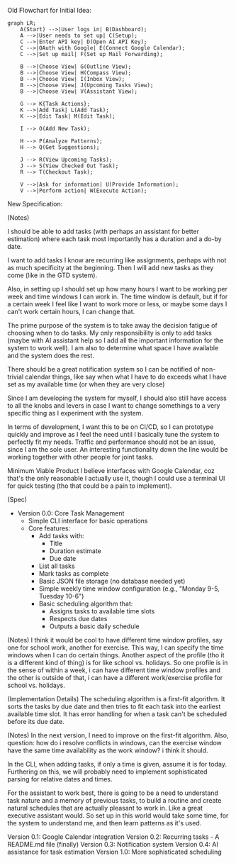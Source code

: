 Old Flowchart for Initial Idea:

```mermaid
graph LR;
    A(Start) -->|User logs in| B(Dashboard);
    A -->|User needs to set up| C(Setup);
    C -->|Enter API key| D(Open AI API Key);
    C -->|OAuth with Google| E(Connect Google Calendar);
    C -->|Set up mail| F(Set up Mail Forwarding);

    B -->|Choose View| G(Outline View);
    B -->|Choose View| H(Compass View);
    B -->|Choose View| I(Inbox View);
    B -->|Choose View| J(Upcoming Tasks View);
    B -->|Choose View| V(Assistant View);
    
    G --> K{Task Actions};
    K -->|Add Task| L(Add Task);
    K -->|Edit Task| M(Edit Task);

    I --> O(Add New Task);

    H --> P(Analyze Patterns);
    H --> Q(Get Suggestions);
    
    J --> R(View Upcoming Tasks);
    J --> S(View Checked Out Task);
    R --> T(Checkout Task);

    V -->|Ask for information| U(Provide Information);
    V -->|Perform action| W(Execute Action);
```

New Specification:

(Notes)

I should be able to add tasks (with perhaps an assistant for better estimation)
where each task most importantly has a duration and a do-by date.

I want to add tasks I know are recurring like assignments, perhaps with not
as much specificity at the beginning. Then I will add new tasks as they come 
(like in the GTD system). 

Also, in setting up I should set up how many hours I want to be working per week
and time windows I can work in. The time window is default, but if for a certain
week I feel like I want to work more or less, or maybe some days I can't 
work certain hours, I can change that. 

The prime purpose of the system is to take away the decision fatigue of choosing
when to do tasks. My only responsibility is only to add tasks (maybe with AI assistant 
help so I add all the important information for the system to work well). I am also
to determine what space I have available and the system does the rest.

There should be a great notification system so I can be notified of non-trivial
calendar things, like say when what I have to do exceeds what I have set as my
available time (or when they are very close)

Since I am developing the system for myself, I should also still have access to all 
the knobs and levers in case I want to change somethings to a very specific thing as I 
experiment with the system.

In terms of development, I want this to be on CI/CD, so I can prototype quickly and 
improve as I feel the need until I basically tune the system to perfectly fit my needs.
Traffic and performance should not be an issue, since I am the sole user. 
An interesting functionality down the line would be working together with other 
people for joint tasks. 

Minimum Viable Product I believe interfaces with Google Calendar, coz that's the only
reasonable I actually use it, though I could use a terminal UI for quick testing (tho that could be a pain to implement).

(Spec)

- Version 0.0: Core Task Management
  - Simple CLI interface for basic operations
  - Core features:
    - Add tasks with:
      - Title
      - Duration estimate
      - Due date
    - List all tasks
    - Mark tasks as complete
    - Basic JSON file storage (no database needed yet)
    - Simple weekly time window configuration (e.g., "Monday 9-5, Tuesday 10-6")
    - Basic scheduling algorithm that:
      - Assigns tasks to available time slots
      - Respects due dates
      - Outputs a basic daily schedule

(Notes)
I think it would be cool to have different time window profiles, say one for
school work, another for exercise. This way, I can specify the time windows when
I can do certain things. Another aspect of the profile (tho it is a different
kind of thing) is for like school vs. holidays. So one profile is in the sense
of within a week, i can have different time window profiles and the other is
outside of that, i can have a different work/exercise profile for school vs.
holidays.

(Implementation Details)
The scheduling algorithm is a first-fit algorithm. It sorts the tasks by due date
and then tries to fit each task into the earliest available time slot. It has
error handling for when a task can't be scheduled before its due date.

(Notes)
In the next version, I need to improve on the first-fit algorithm. 
Also, question: how do i resolve conflicts in windows, can the exercise window
have the same time availability as the work window? i think it should. 

In the CLI, when adding tasks, if only a time is given, assume it is for today.
Furthering on this, we will probably need to implement sophisticated parsing for
relative dates and times.

For the assistant to work best, there is going to be a need to understand
task nature and a memory of previous tasks, to build a routine and create
natural schedules that are actually pleasant to work in. Like a great
executive assistant would. So set up in this world would take some time, for 
the system to understand me, and then learn patterns as it's used.

Version 0.1: Google Calendar integration
Version 0.2: Recurring tasks
    - A README.md file (finally)
Version 0.3: Notification system
Version 0.4: AI assistance for task estimation
Version 1.0: More sophisticated scheduling
